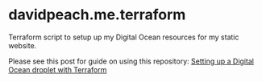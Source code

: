 # davidpeach.me.terraform
Terraform script to setup up my Digital Ocean resources for my static website.

Please see this post for guide on using this repository: [Setting up a Digital Ocean droplet with Terraform](https://davidpeach.me/setting-up-digital-ocean-droplet-with-terraform.html)
